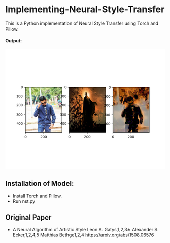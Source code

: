 # Implementing-Neural-Style-Transfer
This is a Python implementation of Neural Style Transfer using Torch and Pillow.

#### Output:


![](5000.png)

## Installation of Model:
* Install Torch and Pillow.
* Run nst.py

## Original Paper
* A Neural Algorithm of Artistic Style
Leon A. Gatys,1,2,3∗ Alexander S. Ecker,1,2,4,5 Matthias Bethge1,2,4
https://arxiv.org/abs/1508.06576


